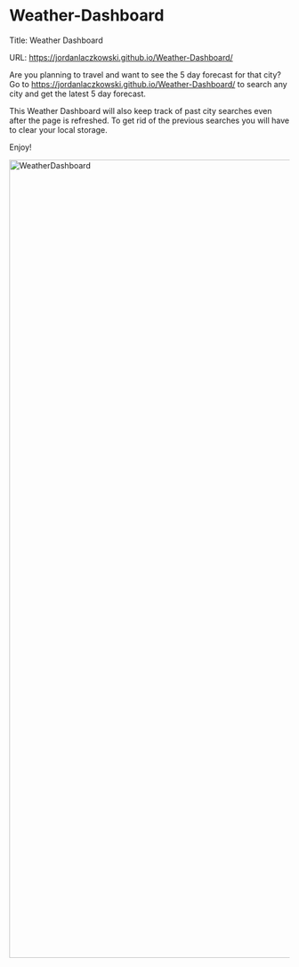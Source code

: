 # Weather-Dashboard

Title: Weather Dashboard

URL: https://jordanlaczkowski.github.io/Weather-Dashboard/

Are you planning to travel and want to see the 5 day forecast for that city? Go to https://jordanlaczkowski.github.io/Weather-Dashboard/ to search any city and get the latest 5 day forecast.

This Weather Dashboard will also keep track of past city searches even after the page is refreshed. To get rid of the previous searches you will have to clear your local storage.

Enjoy!

<img width="1433" alt="WeatherDashboard" src="https://user-images.githubusercontent.com/109110372/185769333-edbc8495-8340-4eac-9dcf-adfcd9af0df9.png">

